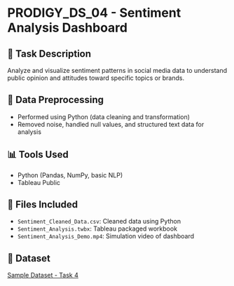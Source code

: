 # PRODIGY_DS_04 - Sentiment Analysis Dashboard

## 📌 Task Description
Analyze and visualize sentiment patterns in social media data to understand public opinion and attitudes toward specific topics or brands.

## 🧹 Data Preprocessing
- Performed using Python (data cleaning and transformation)
- Removed noise, handled null values, and structured text data for analysis

## 📊 Tools Used
- Python (Pandas, NumPy, basic NLP)
- Tableau Public

## 📁 Files Included
- `Sentiment_Cleaned_Data.csv`: Cleaned data using Python
- `Sentiment_Analysis.twbx`: Tableau packaged workbook
- `Sentiment_Analysis_Demo.mp4`: Simulation video of dashboard

## 📝 Dataset
[Sample Dataset - Task 4](https://github.com/Prodigy-InfoTech/data-science-datasets/tree/main/Task%204)

